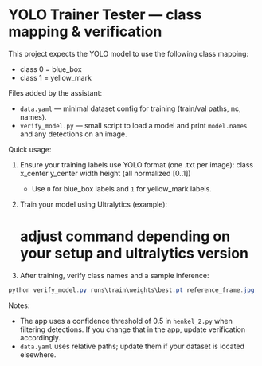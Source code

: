 # YOLO Trainer Tester — class mapping & verification

This project expects the YOLO model to use the following class mapping:
- class 0 = blue_box
- class 1 = yellow_mark

Files added by the assistant:
- `data.yaml` — minimal dataset config for training (train/val paths, nc, names).
- `verify_model.py` — small script to load a model and print `model.names` and any detections on an image.

Quick usage:
1. Ensure your training labels use YOLO format (one .txt per image):
   class x_center y_center width height  (all normalized [0..1])
   - Use `0` for blue_box labels and `1` for yellow_mark labels.

2. Train your model using Ultralytics (example):
   # adjust command depending on your setup and ultralytics version

3. After training, verify class names and a sample inference:

```powershell
python verify_model.py runs\train\weights\best.pt reference_frame.jpg
```

Notes:
- The app uses a confidence threshold of 0.5 in `henkel_2.py` when filtering detections. If you change that in the app, update verification accordingly.
- `data.yaml` uses relative paths; update them if your dataset is located elsewhere.
